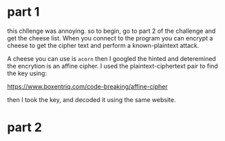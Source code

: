 # part 1

this chllenge was annoying. so to begin, go to part 2 of the challenge and get the cheese list. When you connect to the program you can encrypt a cheese to get the cipher text and perform a known-plaintext attack.

A cheese you can use is `acorn` then I googled the hinted and deteremined the encrytion is an affine cipher. I used the plaintext-ciphertext pair to find the key using:

https://www.boxentriq.com/code-breaking/affine-cipher

then I took the key, and decoded it using the same website.

# part 2
